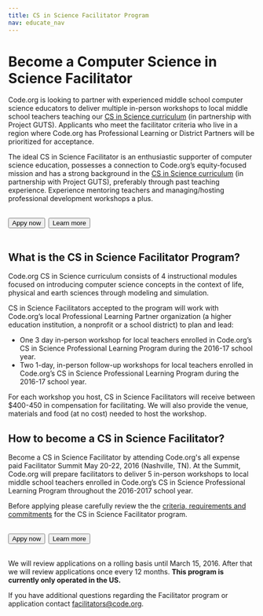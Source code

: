 ```yaml
---
title: CS in Science Facilitator Program
nav: educate_nav
---
```

# Become a Computer Science in Science Facilitator
Code.org is looking to partner with experienced middle school computer science educators to deliver multiple in-person workshops to local middle school teachers teaching our [CS in Science curriculum](https://code.org/curriculum/science) (in partnership with Project GUTS). Applicants who meet the facilitator criteria who live in a region where Code.org has Professional Learning or District Partners will be prioritized for acceptance.

The ideal CS in Science Facilitator is an enthusiastic supporter of computer science education, possesses a connection to Code.org’s equity-focused mission and has a strong background in the [CS in Science curriculum](https://code.org/curriculum/science) (in partnership with Project GUTS), preferably through past teaching experience. Experience mentoring teachers and managing/hosting professional development workshops a plus. 
<br/>
<br/>

[<button>Appy now</button>](http://goo.gl/forms/UyRgRu9rnM)&nbsp;&nbsp;[<button>Learn more</button>](https://docs.google.com/document/d/1W7MvJYUlSHwJWoAZa2d5dcS5znbLd1U67icIIfOKAlo/pub)
<br/>
<br/>

## What is the CS in Science Facilitator Program?
Code.org CS in Science curriculum consists of 4 instructional modules focused on introducing computer science concepts in the context of life, physical and earth sciences through modeling and simulation. 

CS in Science Facilitators accepted to the program will work with Code.org’s local Professional Learning Partner organization (a higher education institution, a nonprofit or a school district) to plan and lead:

- One 3 day in-person workshop for local teachers enrolled in Code.org’s CS in Science Professional Learning Program during the 2016-17 school year.
- Two 1-day, in-person follow-up workshops for local teachers enrolled in Code.org’s CS in Science Professional Learning Program during the 2016-17 school year.

For each workshop you host, CS in Science Facilitators will receive between $400-450 in compensation for facilitating. We will also provide the venue, materials and food (at no cost) needed to host the workshop.


## How to become a CS in Science Facilitator?
Become a CS in Science Facilitator by attending Code.org's all expense paid Facilitator Summit May 20-22, 2016 (Nashville, TN). At the Summit, Code.org will prepare facilitators to deliver 5 in-person workshops to local middle school teachers enrolled in Code.org’s CS in Science Professional Learning Program throughout the 2016-2017 school year. 

Before applying please carefully review the the [criteria, requirements and commitments](https://docs.google.com/document/d/1W7MvJYUlSHwJWoAZa2d5dcS5znbLd1U67icIIfOKAlo/pub) for the CS in Science Facilitator program.
<br/>
<br/>

[<button>Appy now</button>](http://goo.gl/forms/UyRgRu9rnM)&nbsp;&nbsp;[<button>Learn more</button>](https://docs.google.com/document/d/1W7MvJYUlSHwJWoAZa2d5dcS5znbLd1U67icIIfOKAlo/pub)
<br/>
<br/>

We will review applications on a rolling basis until March 15, 2016. After that we will review applications once every 12 months. **This program is currently only operated in the US.**

If you have additional questions regarding the Facilitator program or application contact [facilitators@code.org](facilitators@code.org).
